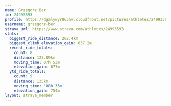 ```yaml
---
name: Grzegorz Ber
id: 24993593
profile: https://dgalywyr863hv.cloudfront.net/pictures/athletes/24993593/7453165/11/large.jpg
username: grzegorz-ber
strava_url: https://www.strava.com/athletes/24993593
stats:
  biggest_ride_distance: 202.4km
  biggest_climb_elevation_gain: 637.2m
  recent_ride_totals:
    count: 8
    distance: 123.89km
    moving_time: 07h 53m
    elevation_gain: 677m
  ytd_ride_totals:
    count: 9
    distance: 135km
    moving_time: '08h 33m'
    elevation_gain: 754m
layout: strava_member
--- 
```

